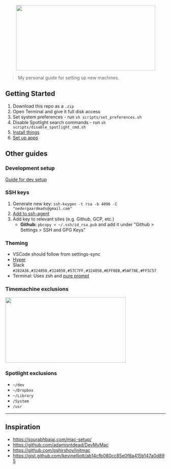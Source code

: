 <p align="center">
  <img width="437" height="205" src="logo.svg">
</p>

> My personal guide for setting up new machines.

## Getting Started

1. Download this repo as a `.zip`
2. Open Terminal and give it full disk access
3. Set system preferences - run `sh scripts/set_preferences.sh`
4. Disable Spotlight search commands - run `sh scripts/disable_spotlight_cmd.sh`
5. [Install things](install_things.md)
6. [Set up apps](set_up_apps.md)

## Other guides

### Development setup

[Guide for dev setup](development.md)

### SSH keys

1. Generate new key: `ssh-keygen -t rsa -b 4096 -C "nedergaardmads@gmail.com"`
2. [Add to ssh-agent](https://help.github.com/en/github/authenticating-to-github/generating-a-new-ssh-key-and-adding-it-to-the-ssh-agent#adding-your-ssh-key-to-the-ssh-agent)
3. Add key to relevant sites (e.g. Github, GCP, etc.)
    - **Github:** `pbcopy < ~/.ssh/id_rsa.pub` and add it under "Github > Settings > SSH and GPG Keys"

### Theming

-   VSCode should follow from settings-sync
-   [Hyper](https://github.com/sindresorhus/hyper-snazzy)
-   Slack `#282A36,#324050,#324050,#57C7FF,#324050,#EFF0EB,#5AF78E,#FF5C57`
-   Terminal: Uses zsh and [pure prompt](https://github.com/sindresorhus/pure)

### Timemachine exclusions

<img width="378" height="205" src="tm_settings.png">

### Spotlight exclusions

-   `~/dev`
-   `~/Dropbox`
-   `~/Library`
-   `/System`
-   `/usr`

---

## Inspiration

-   https://sourabhbajaj.com/mac-setup/
-   https://github.com/adamisntdead/DevMyMac
-   https://github.com/pshirshov/initmac
-   https://gist.github.com/kevinelliott/ab14cfb080cc85e0f8a415b147a0d895
